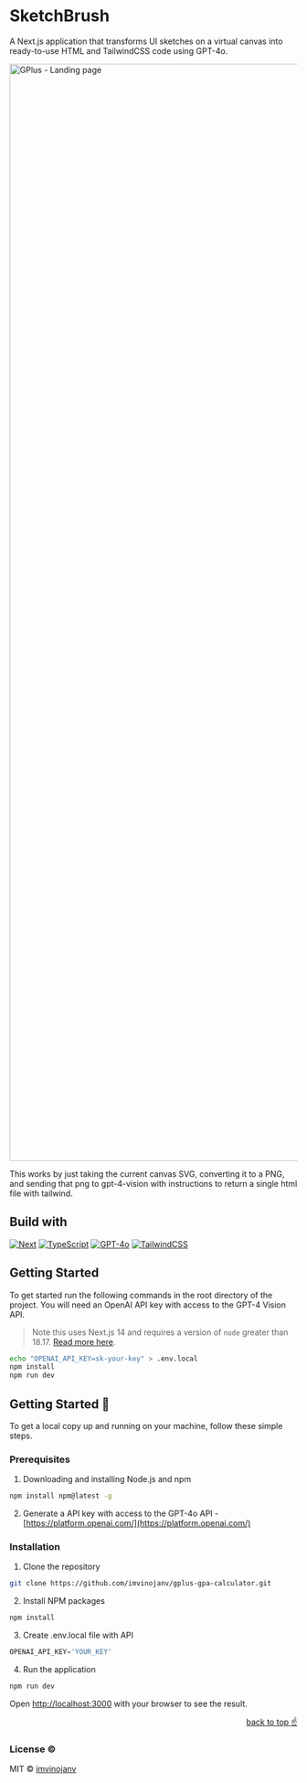 <a name="readme-top"></a>

# SketchBrush

A Next.js application that transforms UI sketches on a virtual canvas into ready-to-use HTML and TailwindCSS code using GPT-4o.

<img width="1920" alt="GPlus - Landing page" src="">

This works by just taking the current canvas SVG, converting it to a PNG, and sending that png to gpt-4-vision with instructions to return a single html file with tailwind.

## Build with
[![Next][Next.js]][Next-url] [![TypeScript][TypeScript]][TypeScript-url] [![GPT-4o][gpt-4o]][gpt-4o-url] [![TailwindCSS][Tailwind-css]][Tailwind-url] 

## Getting Started

To get started run the following commands in the root directory of the project. 
You will need an OpenAI API key with access to the GPT-4 Vision API.

> Note this uses Next.js 14 and requires a version of `node` greater than 18.17. [Read more here](https://nextjs.org/docs/pages/building-your-application/upgrading/version-14).

```bash
echo "OPENAI_API_KEY=sk-your-key" > .env.local
npm install
npm run dev
```
## Getting Started 🎉
To get a local copy up and running on your machine, follow these simple steps.

### Prerequisites
1.  Downloading and installing Node.js and npm
  ```sh
  npm install npm@latest -g
  ```
2.  Generate a API key with access to the GPT-4o API - [https://platform.openai.com/](https://platform.openai.com/)

### Installation
1.  Clone the repository
   ```sh
   git clone https://github.com/imvinojanv/gplus-gpa-calculator.git
   ```
2.  Install NPM packages
   ```sh
   npm install
   ```
3.  Create .env.local file with API
   ```js
   OPENAI_API_KEY='YOUR_KEY'
   ```
4.  Run the application
   ```sh
   npm run dev
   ```

Open [http://localhost:3000](http://localhost:3000) with your browser to see the result.

<p align="right"><a href="#readme-top">back to top ☝️</a></p>

<!-- LICENSE -->
### License ©️
MIT © [imvinojanv](https://github.com/imvinojanv)

<!-- BUILD WITH URLs -->
[Next.js]: https://img.shields.io/badge/next_14-000000?style=for-the-badge&logo=nextdotjs&logoColor=white
[Next-url]: https://nextjs.org/
[gpt-4o]: https://img.shields.io/badge/gpt_4o-000000?style=for-the-badge&logo=openai&logoColor=white
[gpt-4o-url]: https://platform.openai.com/
[TypeScript]: https://img.shields.io/badge/Typescript-007acc?style=for-the-badge&logo=typescript&logoColor=white
[TypeScript-url]: https://www.typescriptlang.org/ 
[Tailwind-css]: https://img.shields.io/badge/Tailwind-161d2d?style=for-the-badge&logo=tailwindcss&logoColor=38bdf8
[Tailwind-url]: https://tailwindcss.com/